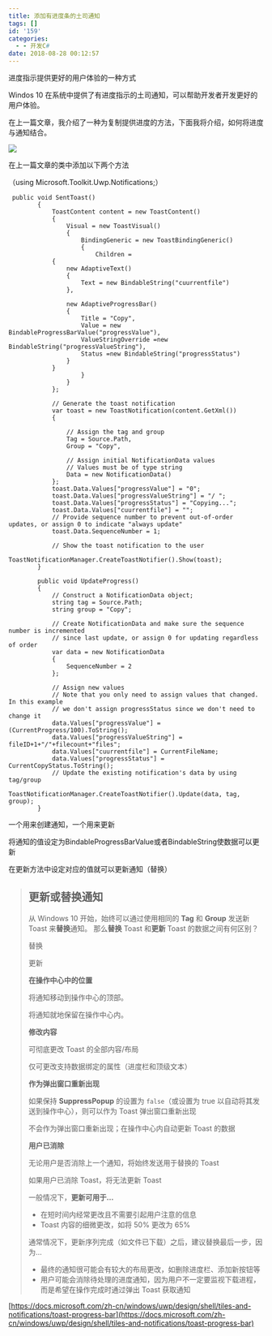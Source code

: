 ```yaml
---
title: 添加有进度条的土司通知
tags: []
id: '159'
categories:
  - - 开发C#
date: 2018-08-28 00:12:57
---
```


进度指示提供更好的用户体验的一种方式

Windos 10 在系统中提供了有进度指示的土司通知，可以帮助开发者开发更好的用户体验。

在上一篇文章，我介绍了一种为复制提供进度的方法，下面我将介绍，如何将进度与通知结合。

![](https://idevlab.cn/wordpress/wp-content/uploads/2018/08/Capture.png)

在上一篇文章的类中添加以下两个方法

（using Microsoft.Toolkit.Uwp.Notifications;）

```
 public void SentToast()
        {
            ToastContent content = new ToastContent()
            {
                Visual = new ToastVisual()
                {
                    BindingGeneric = new ToastBindingGeneric()
                    {
                        Children =
            {
                new AdaptiveText()
                {
                    Text = new BindableString("cuurrentfile")
                },

                new AdaptiveProgressBar()
                {
                    Title = "Copy",
                    Value = new BindableProgressBarValue("progressValue"),
                    ValueStringOverride =new BindableString("progressValueString"),
                    Status =new BindableString("progressStatus")
                }
            }
                    }
                }
            };

            // Generate the toast notification
            var toast = new ToastNotification(content.GetXml())
            {

                // Assign the tag and group
                Tag = Source.Path,
                Group = "Copy",

                // Assign initial NotificationData values
                // Values must be of type string
                Data = new NotificationData()
            };
            toast.Data.Values["progressValue"] = "0";
            toast.Data.Values["progressValueString"] = "/ ";
            toast.Data.Values["progressStatus"] = "Copying...";
            toast.Data.Values["cuurrentfile"] = "";
            // Provide sequence number to prevent out-of-order updates, or assign 0 to indicate "always update"
            toast.Data.SequenceNumber = 1;

            // Show the toast notification to the user
            ToastNotificationManager.CreateToastNotifier().Show(toast);
        }

        public void UpdateProgress()
        {
            // Construct a NotificationData object;
            string tag = Source.Path;
            string group = "Copy";

            // Create NotificationData and make sure the sequence number is incremented
            // since last update, or assign 0 for updating regardless of order
            var data = new NotificationData
            {
                SequenceNumber = 2
            };

            // Assign new values
            // Note that you only need to assign values that changed. In this example
            // we don't assign progressStatus since we don't need to change it
            data.Values["progressValue"] = (CurrentProgress/100).ToString();
            data.Values["progressValueString"] = fileID+1+"/"+filecount+"files";
            data.Values["cuurrentfile"] = CurrentFileName;
            data.Values["progressStatus"] = CurrentCopyStatus.ToString();
            // Update the existing notification's data by using tag/group
            ToastNotificationManager.CreateToastNotifier().Update(data, tag, group);
        }
```

一个用来创建通知，一个用来更新

将通知的值设定为BindableProgressBarValue或者BindableString使数据可以更新

在更新方法中设定对应的值就可以更新通知（替换）

> ## 更新或替换通知[](https://docs.microsoft.com/zh-cn/windows/uwp/design/shell/tiles-and-notifications/toast-progress-bar#update-or-replace-a-notification)
> 
> 从 Windows 10 开始，始终可以通过使用相同的 **Tag** 和 **Group** 发送新 Toast 来**替换**通知。 那么**替换** Toast 和**更新** Toast 的数据之间有何区别？
> 
> 替换
> 
> 更新
> 
> **在操作中心中的位置**
> 
> 将通知移动到操作中心的顶部。
> 
> 将通知就地保留在操作中心内。
> 
> **修改内容**
> 
> 可彻底更改 Toast 的全部内容/布局
> 
> 仅可更改支持数据绑定的属性（进度栏和顶级文本）
> 
> **作为弹出窗口重新出现**
> 
> 如果保持 **SuppressPopup** 的设置为 `false`（或设置为 true 以自动将其发送到操作中心），则可以作为 Toast 弹出窗口重新出现
> 
> 不会作为弹出窗口重新出现；在操作中心内自动更新 Toast 的数据
> 
> **用户已消除**
> 
> 无论用户是否消除上一个通知，将始终发送用于替换的 Toast
> 
> 如果用户已消除 Toast，将无法更新 Toast
> 
> 一般情况下，**更新可用于…**
> 
> *   在短时间内经常更改且不需要引起用户注意的信息
> *   Toast 内容的细微更改，如将 50% 更改为 65%
> 
> 通常情况下，更新序列完成（如文件已下载）之后，建议替换最后一步，因为…
> 
> *   最终的通知很可能会有较大的布局更改，如删除进度栏、添加新按钮等
> *   用户可能会消除待处理的进度通知，因为用户不一定要监视下载进程，而是希望在操作完成时通过弹出 Toast 获取通知

[https://docs.microsoft.com/zh-cn/windows/uwp/design/shell/tiles-and-notifications/toast-progress-bar](https://docs.microsoft.com/zh-cn/windows/uwp/design/shell/tiles-and-notifications/toast-progress-bar)